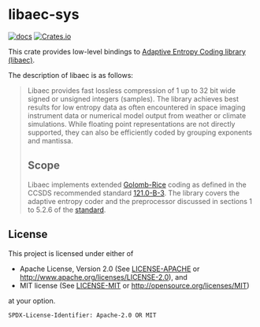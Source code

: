 # libaec-sys

[![docs](https://docs.rs/libaec-sys/badge.svg)](https://docs.rs/libaec-sys)
[![Crates.io](https://img.shields.io/crates/v/libaec-sys)](https://crates.io/crates/libaec-sys)

This crate provides low-level bindings to [Adaptive Entropy Coding library (libaec)](https://gitlab.dkrz.de/k202009/libaec).

The description of libaec is as follows:

> Libaec provides fast lossless compression of 1 up to 32 bit wide
> signed or unsigned integers (samples). The library achieves best
> results for low entropy data as often encountered in space imaging
> instrument data or numerical model output from weather or climate
> simulations. While floating point representations are not directly
> supported, they can also be efficiently coded by grouping exponents
> and mantissa.
>
> ## Scope
>
> Libaec implements extended
> [Golomb-Rice](http://en.wikipedia.org/wiki/Golomb_coding) coding as
> defined in the CCSDS recommended standard [121.0-B-3][1]. The library
> covers the adaptive entropy coder and the preprocessor discussed in
> sections 1 to 5.2.6 of the [standard][1].
>
> [1]: https://public.ccsds.org/Pubs/121x0b3.pdf

## License

This project is licensed under either of

 * Apache License, Version 2.0 (See [LICENSE-APACHE](LICENSE-APACHE)
   or http://www.apache.org/licenses/LICENSE-2.0), and
 * MIT license (See [LICENSE-MIT](LICENSE-MIT) or
   http://opensource.org/licenses/MIT)

at your option.

`SPDX-License-Identifier: Apache-2.0 OR MIT`

